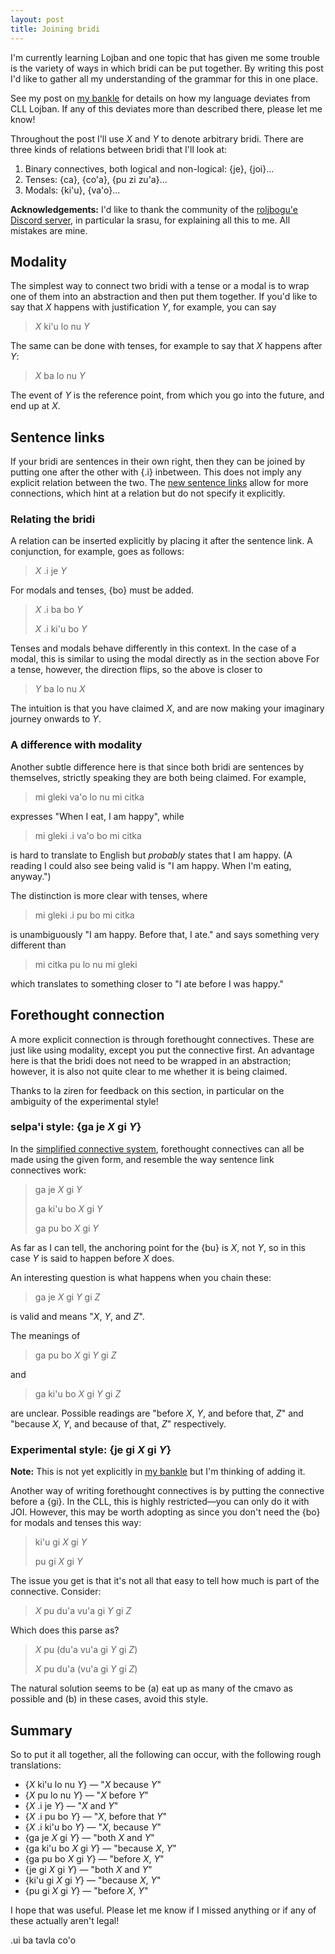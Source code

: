 ```yaml
---
layout: post
title: Joining bridi
---
```


I'm currently learning Lojban and one topic that has given
me some trouble is the variety of ways in which bridi can be
put together.
By writing this post I'd like to gather all my understanding
of the grammar for this in one place.

See my post on [my bankle][0] for details on how my language
deviates from CLL Lojban.
If any of this deviates more than described there, please
let me know!

Throughout the post I'll use _X_ and _Y_ to denote arbitrary
bridi.  There are three kinds of relations between bridi
that I'll look at:

1. Binary connectives, both logical and non-logical:
   {je}, {joi}...
2. Tenses:  {ca}, {co'a}, {pu zi zu'a}...
3. Modals:  {ki'u}, {va'o}...

**Acknowledgements:** I'd like to thank the community of
the [roljbogu'e Discord server][3], in particular la srasu,
for explaining all this to me.  All mistakes are mine.

## Modality

The simplest way to connect two bridi with a tense or a
modal is to wrap one of them into an abstraction and then
put them together.  If you'd like to say that _X_ happens
with justification _Y_, for example, you can say

> _X_ ki'u lo nu _Y_

The same can be done with tenses, for example to say that
_X_ happens after _Y_:

> _X_ ba lo nu _Y_

The event of _Y_ is the reference point, from which you go
into the future, and end up at _X_.

## Sentence links

If your bridi are sentences in their own right, then they
can be joined by putting one after the other with {.i}
inbetween.
This does not imply any explicit relation between the two.
The [new sentence links][2] allow for more connections,
which hint at a relation but do not specify it explicitly.

### Relating the bridi

A relation can be inserted explicitly by placing it after
the sentence link.  A conjunction, for example, goes as
follows:

> _X_ .i je _Y_

For modals and tenses, {bo} must be added.

> _X_ .i ba bo _Y_
>
> _X_ .i ki'u bo _Y_

Tenses and modals behave differently in this context.  In
the case of a modal, this is similar to using the modal
directly as in the section above
For a tense, however, the direction flips, so the above is
closer to

> _Y_ ba lo nu _X_

The intuition is that you have claimed _X_, and are now
making your imaginary journey onwards to _Y_.

### A difference with modality

Another subtle difference here is that since both bridi are
sentences by themselves, strictly speaking they are both
being claimed.  For example,

> mi gleki va'o lo nu mi citka

expresses "When I eat, I am happy", while

> mi gleki .i va'o bo mi citka

is hard to translate to English but _probably_ states that I
am happy.  (A reading I could also see being valid is "I am
happy.  When I'm eating, anyway.")

The distinction is more clear with tenses, where

> mi gleki .i pu bo mi citka

is unambiguously "I am happy.  Before that, I ate." and
says something very different than

> mi citka pu lo nu mi gleki

which translates to something closer to "I ate before I was
happy."

## Forethought connection

A more explicit connection is through forethought
connectives.  These are just like using modality, except you
put the connective first.  An advantage here is that the
bridi does not need to be wrapped in an abstraction;
however, it is also not quite clear to me whether it is
being claimed.

Thanks to la ziren for feedback on this section, in
particular on the ambiguity of the experimental style!

### selpa'i style: {ga je _X_ gi _Y_}

In the [simplified connective system][1], forethought
connectives can all be made using the given form, and
resemble the way sentence link connectives work:

> ga je _X_ gi _Y_
>
> ga ki'u bo _X_ gi _Y_
>
> ga pu bo _X_ gi _Y_

As far as I can tell, the anchoring point for the {bu} is
_X_, not _Y_, so in this case _Y_ is said to happen before
_X_ does.

An interesting question is what happens when you chain
these:

> ga je _X_ gi _Y_ gi _Z_

is valid and means "_X_, _Y_, and _Z_".

The meanings of

> ga pu bo _X_ gi _Y_ gi _Z_

and

> ga ki'u bo _X_ gi _Y_ gi _Z_

are unclear.  Possible readings are "before _X_, _Y_, and before
that, _Z_" and "because _X_, _Y_, and because of that, _Z_"
respectively.

### Experimental style: {je gi _X_ gi _Y_}

**Note:** This is not yet explicitly in [my bankle][0] but I'm
thinking of adding it.

Another way of writing forethought connectives is by putting
the connective before a {gi}.  In the CLL, this is highly
restricted—you can only do it with JOI.  However, this may
be worth adopting as since you don't need the {bo} for
modals and tenses this way:

> ki'u gi _X_ gi _Y_
>
> pu gi _X_ gi _Y_

The issue you get is that it's not all that easy to tell
how much is part of the connective.  Consider:

> _X_ pu du'a vu'a gi _Y_ gi _Z_

Which does this parse as?

> _X_ pu (du'a vu'a gi _Y_ gi _Z_)
>
> _X_ pu du'a (vu'a gi _Y_ gi _Z_)

The natural solution seems to be (a) eat up as many of the
cmavo as possible and (b) in these cases, avoid this style.

## Summary

So to put it all together, all the following can occur, with
the following rough translations:

* {_X_ ki'u lo nu _Y_} — "_X_ because _Y_"
* {_X_ pu lo nu _Y_} — "_X_ before _Y_"
* {_X_ .i je _Y_}  — "_X_ and _Y_"
* {_X_ .i pu bo _Y_} — "_X_, before that _Y_"
* {_X_ .i ki'u bo _Y_} — "_X_, because _Y_"
* {ga je _X_ gi _Y_} — "both _X_ and _Y_"
* {ga ki'u bo _X_ gi _Y_} — "because _X_, _Y_"
* {ga pu bo _X_ gi _Y_} — "before _X_, _Y_"
* {je gi _X_ gi _Y_} — "both _X_ and _Y_"
* {ki'u gi _X_ gi _Y_} — "because _X_, _Y_"
* {pu gi _X_ gi _Y_} — "before _X_, _Y_"

I hope that was useful.
Please let me know if I missed anything or if any of these actually
aren't legal!

.ui ba tavla co'o

[0]: ../lo-mi-bankle
[1]: http://selpahi.weebly.com/lojban/how-to-substantially-simplify-the-lojban-connective-system-my-connective-system
[2]: https://wiki.lojban.io/New_Sentence_Links
[3]: https://discord.com/invite/dGP5A6Fpj7
